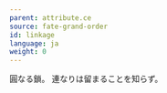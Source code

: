 ```yaml
---
parent: attribute.ce
source: fate-grand-order
id: linkage
language: ja
weight: 0
---
```


圓なる鎖。
連なりは留まることを知らず。
